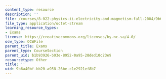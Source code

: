 ```yaml
---
content_type: resource
description: ''
file: /courses/8-022-physics-ii-electricity-and-magnetism-fall-2004/9b6a40bfbb20a95826bec1e2921ef8b7_q3f2003.pdf
file_type: application/octet-stream
learning_resource_types:
- Exams
license: https://creativecommons.org/licenses/by-nc-sa/4.0/
ocw_type: OCWFile
parent_title: Exams
parent_type: CourseSection
parent_uid: b1b93926-b03e-8952-0a95-28ded10c23e9
resourcetype: Other
title: ''
uid: 9b6a40bf-bb20-a958-26be-c1e2921ef8b7
---
```

